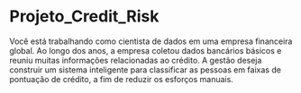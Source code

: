 # Projeto_Credit_Risk
Você está trabalhando como cientista de dados em uma empresa financeira global. Ao longo dos anos, a empresa coletou dados bancários básicos e reuniu muitas informações relacionadas ao crédito. A gestão deseja construir um sistema inteligente para classificar as pessoas em faixas de pontuação de crédito, a fim de reduzir os esforços manuais.
